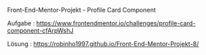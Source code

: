 Front-End-Mentor-Projekt - Profile Card Component
 
Aufgabe :
https://www.frontendmentor.io/challenges/profile-card-component-cfArpWshJ


Lösung :
https://robinho1997.github.io/Front-End-Mentor-Projekt-8/
